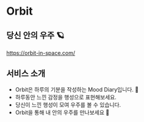 # Orbit

## 당신 안의 우주 🪐
https://orbit-in-space.com/

## 서비스 소개

- Orbit은 하루의 기분을 작성하는 Mood Diary입니다. 📝
- 하루동안 느낀 감정을 행성으로 표현해보세요.
- 당신이 느낀 행성이 모여 우주를 볼 수 있습니다.
- Orbit을 통해 내 안의 우주를 만나보세요 🌠


